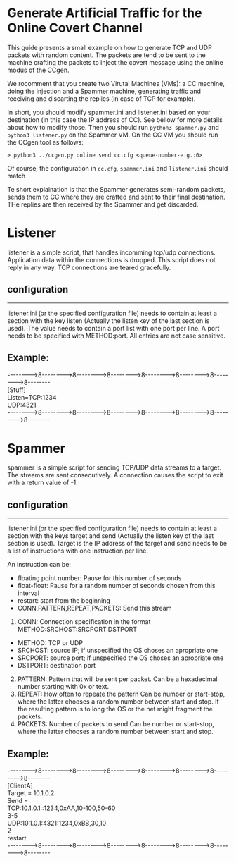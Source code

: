 # Generate Artificial Traffic for the Online Covert Channel

This guide presents a small example on how to generate TCP and UDP packets with random content. The packets are tend to be sent to the machine crafting the packets to inject the covert message using the online modus of the CCgen.

We rocomment that you create two Virutal Machines (VMs): a CC machine, doing the injection and a Spammer machine, generating traffic and receiving and discarting the replies (in case of TCP for example).

In short, you should modify spammer.ini and listener.ini based on your destination (in this case the IP address of CC). See bellow for more details about how to modify those. Then you should run `python3 spammer.py` and `python3 listener.py` on the Spammer VM. On the CC VM you should run the CCgen tool as follows:
```
> python3 ../ccgen.py online send cc.cfg <queue-number-e.g.:0>
```
Of course, the configuration in `cc.cfg`, `spammer.ini` and `listener.ini` should match

Te short explaination is that the Spammer generates semi-random packets, sends them to CC where they are crafted and sent to their final destination. THe replies are then received by the Spammer and get discarded.

# Listener

listener is a simple script, that handles incomming tcp/udp connections. Application data within the connections is dropped. This script does not reply in any way. TCP connections are teared gracefully.

## configuration
-------------

listener.ini (or the specified configuration file) needs to contain at least a section with the key listen (Actually the listen key of the last section is used). The value needs to contain a port list with one port per line. A port needs to be specified with METHOD:port. All entries are not case sensitive.

## Example:

-------->8-------->8-------->8-------->8-------->8-------->8-------->8--------<br>
[Stuff]<br>
Listen=TCP:1234<br>
    UDP:4321<br>
-------->8-------->8-------->8-------->8-------->8-------->8-------->8--------<br>


# Spammer

spammer is a simple script for sending TCP/UDP data streams to a target. The
streams are sent consecutively. A connection causes the script to exit with
a return value of -1.

## configuration
-------------
listener.ini (or the specified configuration file) needs to contain at least
a section with the keys target and send (Actually the listen key of the last
section is used). Target is the IP address of the target and send needs to be
a list of instructions with one instruction per line.<br>

An instruction can be:
  -  floating point number: Pause for this number of seconds
  -  float-float: Pause for a random number of seconds chosen from this interval
  -  restart: start from the beginning
  -  CONN,PATTERN,REPEAT,PACKETS: Send this stream

1. CONN: Connection specification in the format METHOD:SRCHOST:SRCPORT:DSTPORT
-  METHOD: TCP or UDP
-  SRCHOST: source IP; if unspecified the OS choses an apropriate one
-  SRCPORT: source port; if unspecified the OS choses an apropriate one
-  DSTPORT: destination port
2. PATTERN: Pattern that will be sent per packet.
  Can be a hexadecimal number starting with 0x or text.
3. REPEAT: How often to repeate the pattern
  Can be number or start-stop, where the latter chooses a random number between start and stop. If the resulting pattern is to long the OS or the net might fragment the packets.
4. PACKETS: Number of packets to send
  Can be number or start-stop, where the latter chooses a random number between start and stop.

## Example:
  
-------->8-------->8-------->8-------->8-------->8-------->8-------->8--------<br>
[ClientA]<br>
Target = 10.1.0.2<br>
Send =<br>
    TCP:10.1.0.1::1234,0xAA,10-100,50-60<br>
    3-5<br>
    UDP:10.1.0.1:4321:1234,0xBB,30,10<br>
    2<br>
    restart<br>
-------->8-------->8-------->8-------->8-------->8-------->8-------->8--------<br>
